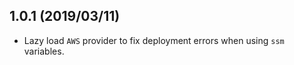 ## 1.0.1 (2019/03/11)
* Lazy load `AWS` provider to fix deployment errors when using `ssm` variables.

